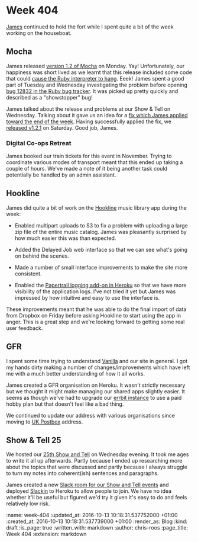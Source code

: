 Week 404
========

[James][james-mead] continued to hold the fort while I spent quite a bit of the week working on the houseboat.

## Mocha

James released [version 1.2 of Mocha][mocha-1-2-0] on Monday. Yay! Unfortunately, our happiness was short lived as we learnt that this release included some code that could [cause the Ruby interpreter to hang][mocha-issue-272]. Eeek! James spent a good part of Tuesday and Wednesday investigating the problem before opening [bug 12832 in the Ruby bug tracker][ruby-bug-12832]. It was picked up pretty quickly and described as a "showstopper" bug!

James talked about the release and problems at our Show & Tell on Wednesday. Talking about it gave us an idea for a [fix which James applied toward the end of the week][mocha-6f1c8b9]. Having successfully applied the fix, we [released v1.2.1][mocha-1-2-1] on Saturday. Good job, James.

### Digital Co-ops Retreat

James booked our train tickets for this event in November. Trying to coordinate various modes of transport meant that this ended up taking a couple of hours. We've made a note of it being another task could potentially be handled by an admin assistant.

## Hookline

James did quite a bit of work on the [Hookline][hookline] music library app during the week:

* Enabled multipart uploads to S3 to fix a problem with uploading a large zip file of the entire music catalog. James was pleasantly surprised by how much easier this was than expected.

* Added the Delayed Job web interface so that we can see what's going on behind the scenes.

* Made a number of small interface improvements to make the site more consistent.

* Enabled the [Papertrail logging add-on in Heroku][heroku-papertrail] so that we have more visibility of the application logs. I've not tried it yet but James was impressed by how intuitive and easy to use the interface is.

These improvements meant that he was able to do the final import of data from Dropbox on Friday before asking Hookline to start using the app in anger. This is a great step and we're looking forward to getting some real user feedback.

## GFR

I spent some time trying to understand [Vanilla][vanilla-rb] and our site in general. I got my hands dirty making a number of changes/improvements which have left me with a much better understanding of how it all works.

James created a GFR organisation on Heroku. It wasn't strictly necessary but we thought it might make managing our shared apps slightly easier. It seems as though we've had to upgrade our [errbit instance][errbit] to use a paid hobby plan but that doesn't feel like a bad thing.

We continued to update our address with various organisations since moving to [UK Postbox][uk-postbox] address.

## Show & Tell 25

We hosted our [25th Show and Tell][show-and-tell-25] on Wednesday evening. It took me ages to write it all up afterwards. Partly because I ended up researching more about the topics that were discussed and partly because I always struggle to turn my notes into coherent(ish) sentences and paragraphs.

James created a new [Slack room for our Show and Tell events][show-and-tell-slack] and deployed [Slackin][slackin] to Heroku to allow people to join. We have no idea whether it'll be useful but figured we'd try it given it's easy to do and feels relatively low risk.

[errbit]: https://github.com/errbit/errbit
[heroku-papertrail]: https://elements.heroku.com/addons/papertrail
[hookline]: http://hookline.tv/
[james-mead]: /james-mead
[mocha-1-2-0]: https://github.com/freerange/mocha/releases/tag/v1.2.0
[mocha-1-2-1]: https://github.com/freerange/mocha/releases/tag/v1.2.1
[mocha-6f1c8b9]: https://github.com/freerange/mocha/commit/6f1c8b9b6aa4253c8a990befcb89648f09512242
[mocha-issue-272]: https://github.com/freerange/mocha/issues/272
[ruby-bug-12832]: https://bugs.ruby-lang.org/issues/12832
[show-and-tell-25]: /show-and-tell-25
[show-and-tell-slack]: https://gfr-show-and-tell-slack.herokuapp.com/
[slackin]: https://github.com/rauchg/slackin
[uk-postbox]: https://www.ukpostbox.com/
[vanilla-rb]: https://github.com/lazyatom/vanilla-rb

:name: week-404
:updated_at: 2016-10-13 10:18:31.537752000 +01:00
:created_at: 2016-10-13 10:18:31.537739000 +01:00
:render_as: Blog
:kind: draft
:is_page: true
:written_with: markdown
:author: chris-roos
:page_title: Week 404
:extension: markdown
